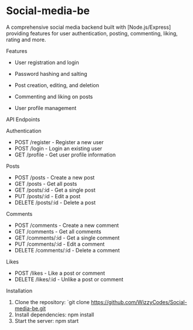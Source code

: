# Social-media-be

A comprehensive social media backend built with [Node.js/Express] providing features for user authentication, posting, commenting, liking, rating and more.

Features

- User registration and login
- Password hashing and salting

- Post creation, editing, and deletion
- Commenting and liking on posts
- User profile management

API Endpoints

Authentication

- POST /register - Register a new user
- POST /login - Login an existing user
- GET /profile - Get user profile information

Posts

- POST /posts - Create a new post
- GET /posts - Get all posts
- GET /posts/:id - Get a single post
- PUT /posts/:id - Edit a post
- DELETE /posts/:id - Delete a post

Comments

- POST /comments - Create a new comment
- GET /comments - Get all comments
- GET /comments/:id - Get a single comment
- PUT /comments/:id - Edit a comment
- DELETE /comments/:id - Delete a comment

Likes

- POST /likes - Like a post or comment
- DELETE /likes/:id - Unlike a post or comment

Installation

1. Clone the repository: `git clone https://github.com/WizzyCodes/Social-media-be.git
2. Install dependencies: npm install
3. Start the server: npm start
